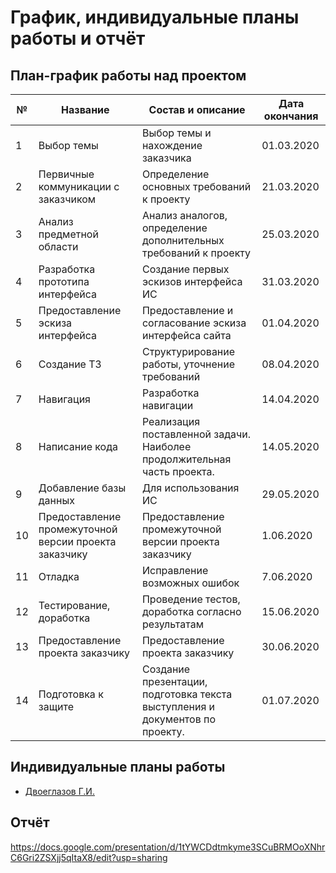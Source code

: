 # График, индивидуальные планы работы и отчёт

## План-график работы над проектом

| №  | Название                                              | Состав и описание                                                            | Дата окончания |
|----|-------------------------------------------------------|------------------------------------------------------------------------------|----------------|
| 1  | Выбор темы                                            | Выбор темы и нахождение заказчика                                            | 01.03.2020     |
| 2  | Первичные коммуникации с заказчиком                   | Определение основных требований к проекту                                    | 21.03.2020     |
| 3  | Анализ предметной области                             | Анализ аналогов, определение дополнительных требований к проекту             | 25.03.2020     |
| 4  | Разработка прототипа интерфейса                       | Создание первых эскизов интерфейса ИС                                        | 31.03.2020     |
| 5  | Предоставление эскиза интерфейса                      | Предоставление и согласование эскиза интерфейса сайта                        | 01.04.2020     |
| 6  | Создание ТЗ                                           | Структурирование работы, уточнение требований                                | 08.04.2020     |
| 7  | Навигация                                             | Разработка навигации                                                         | 14.04.2020     |
| 8  | Написание кода                                        | Реализация поставленной задачи. Наиболее продолжительная часть проекта.      | 14.05.2020     |
| 9  | Добавление базы данных                                | Для использования ИС                                                         | 29.05.2020     |
| 10 | Предоставление промежуточной версии проекта заказчику | Предоставление промежуточной версии проекта заказчику                        |  1.06.2020     |
| 11 | Отладка                                               | Исправление возможных ошибок                                                 | 7.06.2020      |
| 12 | Тестирование, доработка                               | Проведение тестов, доработка согласно результатам                            | 15.06.2020     |
| 13 | Предоставление проекта заказчику                      | Предоставление проекта заказчику                                             |  30.06.2020    |
| 14 | Подготовка к защите                                   | Создание презентации, подготовка текста выступления и документов по проекту. | 01.07.2020     |

## Индивидуальные планы работы

- [Двоеглазов Г.И.](dvoeglazov.md)

## Отчёт

https://docs.google.com/presentation/d/1tYWCDdtmkyme3SCuBRMOoXNhrC6Gri2ZSXjj5qItaX8/edit?usp=sharing
